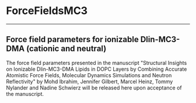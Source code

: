 # ForceFieldsMC3
-------------------------------------------------------------------------
Force field parameters for ionizable Dlin-MC3-DMA (cationic and neutral)
-------------------------------------------------------------------------
The force field parameters presented in the manuscript "Structural Insights on Ionizable Dlin-MC3-DMA Lipids in DOPC Layers by Combining Accurate Atomistic Force Fields, Molecular Dynamics Simulations and Neutron Reflectivity" by Mohd Ibrahim, Jennifer Gilbert, Marcel Heinz, Tommy Nylander and Nadine Schwierz will be released here upon acceptance of the manuscript.
